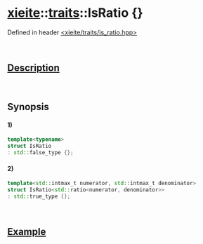 # [xieite](../../xieite.md)\:\:[traits](../../traits.md)\:\:IsRatio \{\}
Defined in header [<xieite/traits/is_ratio.hpp>](../../../include/xieite/traits/is_ratio.hpp)

&nbsp;

## [Description](../concepts/ratio.md#Description)

&nbsp;

## Synopsis
#### 1)
```cpp
template<typename>
struct IsRatio
: std::false_type {};
```
#### 2)
```cpp
template<std::intmax_t numerator, std::intmax_t denominator>
struct IsRatio<std::ratio<numerator, denominator>>
: std::true_type {};
```

&nbsp;

## [Example](../concepts/ratio.md#Example)
